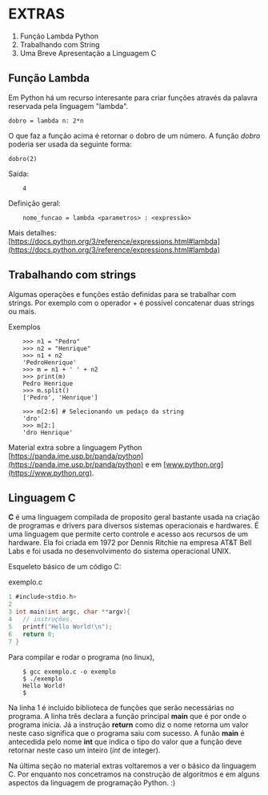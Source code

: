 
# EXTRAS

1. Função Lambda Python
2. Trabalhando com String
3. Uma Breve Apresentação a Linguagem C


## Função Lambda

Em Python há um recurso interesante para criar funções através da palavra reservada pela linguagem "lambda".

```
dobro = lambda n: 2*n
```

O que faz a função acima é retornar o dobro de um número. A função *dobro* poderia ser usada da seguinte forma:

```
dobro(2)
```

Saída:

```
	4
```

Definição geral:

```
	nome_funcao = lambda <parametros> : <expressão>
```

Mais detalhes: [https://docs.python.org/3/reference/expressions.html#lambda](https://docs.python.org/3/reference/expressions.html#lambda)

## Trabalhando com strings

Algumas operações e funções estão definidas para se trabalhar com strings. Por exemplo com o operador + é possível concatenar duas strings ou mais.

Exemplos

```
	>>> n1 = "Pedro"
	>>> n2 = "Henrique"
	>>> n1 + n2
	'PedroHenrique'
	>>> m = n1 + ' ' + n2
	>>> print(m)
	Pedro Henrique
	>>> m.split() 
	['Pedro', 'Henrique']

	>>> m[2:6] # Selecionando um pedaço da string
	'dro'
	>>> m[2:]
	'dro Henrique'
```

Material extra sobre a linguagem Python [https://panda.ime.usp.br/panda/python](https://panda.ime.usp.br/panda/python)
e em [www.python.org](https://www.python.org).


## Linguagem C


**C** é uma linguagem compilada de proposito geral bastante usada na criação de programas e drivers para diversos sistemas operacionais e hardwares. É uma linguagem que permite certo controle e acesso aos recursos de um hardware. Ela foi criada em 1972 por Dennis Ritchie na empresa AT&T Bell Labs e foi usada no desenvolvimento do sistema operacional UNIX.

Esqueleto básico de um código C:

exemplo.c

```c 
1 #include<stdio.h>
2
3 int main(int argc, char **argv){
4	// instruções.
5	printf("Hello World!\n");
6	return 0;
7 }
```

Para compilar e rodar o programa (no linux),

```
	$ gcc exemplo.c -o exemplo
	$ ./exemplo
	Hello World!
	$
```

Na linha 1 é incluido biblioteca de funções que serão necessárias no programa. A linha três declara a função principal **main** que é por onde o programa inicia. Já a instrução **return** como diz o nome retorna um valor neste caso significa que o programa saiu com sucesso. A funão **main** é antecedida pelo nome **int** que indica o tipo do valor que a função deve retornar neste caso um inteiro (*int* de integer).

Na última seção no material extras voltaremos a ver o básico da linguagem C. Por enquanto nos concetramos na construção de algoritmos e em alguns aspectos da linguagem de programação Python. :)
